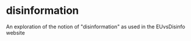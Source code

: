 # disinformation
An exploration of the notion of "disinformation" as used in the EUvsDisinfo website
